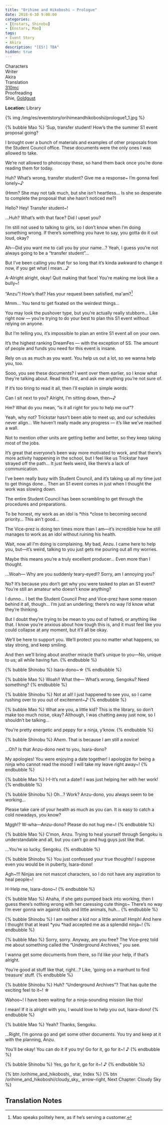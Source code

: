 ```yaml
---
title: "Orihime and Hikoboshi – Prologue"
date: 2018-6-30 9:00:00
categories:
- [Enstars, Shinobu]
- [Enstars, Mao]
tags:
- Event Story
- Akira
description: "[ES!] TBA"
hidden: true
---
```

<div class="three-wrapper" style="--storyColor:#965e7d;--storyColor-rgb:150,94,125;--storyColor-h:326.8;--storyColor-s: 23%;--storyColor-l:47.8%;">
    <div class="info-area">
        <div class="info">
            <div class="info-item characters">
                <div class="label">
                    Characters
                </div>
                <div class="value">
                <a href="/categories/Enstars/Shinobu" character="Shinobu"></a>
                <a href="/categories/Enstars/Mao" character="Mao"></a>
                </div>
            </div>
            <div class="info-item one">
                <div class="label">
                    Writer
                </div>
                <div class="value">
                    Akira
                </div>
            </div>
            <div class="info-item two">
                <div class="label">
                    Translation
                </div>
                <div class="value">
                    <a href="/about">310mc</a>
                </div>
            </div>
            <div class="info-item three">
                <div class="label">
                   Proofreading
                </div>
                <div class="value">
                    Shie, <a href="https://twitter.com/goldgust">Goldgust</a>
                </div>
            </div>
        </div>
    </div>
</div>

<!-- more -->

<div class="msr-location">
    <p><span><b>Location:</b> Library</span></p>
</div>

{% img /img/es/eventstory/orihimeandhikoboshi/prologue1_1.jpg %}

{% bubble Mao %}
‘Sup, transfer student! How’s the the summer S1 event proposal going?

I brought over a bunch of materials and examples of other proposals from the Student Council office. These documents were the only ones I was allowed to take.

We’re not allowed to photocopy these, so hand them back once you’re done reading them for today.

Huh? What’s wrong, transfer student? Give me a response~ I’m gonna feel lonely~♪

<th>(Hmm? She may not talk much, but she isn’t heartless… Is she so desperate to complete the proposal that she hasn’t noticed me?)</th>

Hello? Hey! Transfer student~!

…Huh? What’s with that face? Did I upset you?

I’m still not used to talking to girls, so I don’t know when I’m doing something wrong. If there’s something you have to say, you gotta do it out loud, okay?

Ah—Did you want me to call you by your name…? Yeah, I guess you’re not always going to be a “transfer student”…

But I’ve been calling you that for so long that it’s kinda awkward to change it now, if you get what I mean…♪

A-Alright alright, okay! Quit making that face! You’re making me look like a bully~!

“Anzu”! How’s that? Has your request been satisfied, ma'am?[^1]

Mmm… You tend to get fixated on the weirdest things…

You may look the pushover type, but you’re actually really stubborn… Like right now — you’re trying to do your best to plan this S1 event without relying on anyone.

But I’m telling you, it’s impossible to plan an entire S1 event all on your own.

It’s the highest ranking DreamFes — with the exception of SS. The amount of people and funds you need for this event is insane.

Rely on us as much as you want. You help us out a lot, so we wanna help you, too.

Sooo, you see these documents? I went over them earlier, so I know what they’re talking about. Read this first, and ask me anything you’re not sure of.

If it’s too tiring to read it all, then I’ll explain in simple words.

Can I sit next to you? Alright, I’m sitting down, then~♪

Hm? What do you mean, “is it all right for you to help me out”?

Yeah, why not? Trickstar hasn’t been able to meet up, and our schedules never align… We haven’t really made any progress — it’s like we’ve reached a wall.

Not to mention other units are getting better and better, so they keep taking most of the jobs.

It’s great that everyone’s been way more motivated to work, and that there’s more activity happening in the school, but I feel like us Trickstar have strayed off the path… It just feels weird, like there’s a lack of communication.

I’ve been really busy with Student Council, and it’s taking up all my time just to get things done… Then an S1 event comes in just when I thought the work was slowing down.

The entire Student Council has been scrambling to get through the procedures and preparations.

To be honest, my work as an idol is *this *close to becoming second priority… This ain’t good…

The Vice-prez is doing ten times more than I am—it’s incredible how he still manages to work as an idol without ruining his health.

Wait, now all I’m doing is complaining. My bad, Anzu. I came here to help you, but—it’s weird, talking to you just gets me pouring out all my worries.

Maybe this means you’re a truly excellent producer… Even more than I thought.

…Woah— Why are you suddenly teary-eyed!? Sorry, am I annoying you?

No? It’s because you don’t get why you were tasked to plan an S1 event? You’re still an amateur who doesn’t know anything?

I dunno… I bet the Student Council Prez and Vice-prez have some reason behind it all, though… I’m just an underling; there’s no way I’d know what they’re thinking.

But I doubt they’re trying to be mean to you out of hatred, or anything like that. I know you’re anxious about how tough this is, and it must feel like you could collapse at any moment, but it’ll all be okay.

We’ll be here to support you. We’ll protect you no matter what happens, so stay strong, and keep smiling.

And then we’ll bring about another miracle that’s unique to you—No, unique to *us*; all while having fun.
{% endbubble %}

{% bubble Shinobu %}
Isara-dono~☆
{% endbubble %}

{% bubble Mao %}
Woah!! What the— What’s wrong, Sengoku? Need something?
{% endbubble %}

{% bubble Shinobu %}
Not at all! I just happened to see you, so I came rushing over to you out of excitement~♪
{% endbubble %}

{% bubble Mao %}
What are you, a little kid? This is the library, so don’t make too much noise, okay? Although, I was chatting away just now, so I shouldn’t be talking…

You’re pretty energetic and peppy for a ninja, y’know.
{% endbubble %}

{% bubble Shinobu %}
A*hem*. That is because I am still a novice!

…Oh? Is that Anzu-dono next to you, Isara-dono?

My apologies! You were enjoying a date together! I apologize for being a ninja who cannot read the mood! I will take my leave right away~!
{% endbubble %}

{% bubble Mao %}
I-I-It’s not a date!! I was just helping her with her work!
{% endbubble %}

{% bubble Shinobu %}
Oh…? Work? Anzu-dono, you always seem to be working…

Please take care of your health as much as you can. It is easy to catch a cold nowadays, you know?

Mggh!? W-wha—Anzu-dono? Please do not hug me~!
{% endbubble %}

{% bubble Mao %}
C’mon, Anzu. Trying to heal yourself through Sengoku is understandable and all, but you can’t go and hug guys just like that.

…You’re so lucky, Sengoku.
{% endbubble %}

{% bubble Shinobu %}
You just confessed your true thoughts! I suppose even you would be in puberty, Isara-dono!

Agh\~!!! Ninjas are not mascot characters, so I do not have any aspiration to heal people\~!

H-Help me, Isara-dono~!
{% endbubble %}

{% bubble Mao %}
Ahaha, if she gets pumped back into working, then I guess there’s nothing wrong with her caressing cute things~ There’s no way I’m ever gonna win against kids and little animals, huh…
{% endbubble %}

{% bubble Shinobu %}
I am neither a kid nor a little animal! Hmph! And here I thought that at least *you *had accepted me as a splendid ninja~!
{% endbubble %}

{% bubble Mao %}
Sorry, sorry. Anyway, are you free? The Vice-prez told me about something called the “Underground Archives,” you see.

I wanna get some documents from there, so I’d like your help, if that’s alright.

You’re good at stuff like that, right…? Like, ‘going on a manhunt to find treasure’ stuff.
{% endbubble %}

{% bubble Shinobu %}
Huh? “Underground Archives”? That has quite the exciting feel to it~! ☆

Wahoo~! I have been waiting for a ninja-sounding mission like this!

I mean! If it is alright with you, I would love to help you out, Isara-dono!
{% endbubble %}

{% bubble Mao %}
Yeah? Thanks, Sengoku.

…Right, I’m gonna go and get some other documents. You try and keep at it with the planning, Anzu.

You’ll be okay! You can do it if you try! Go for it, go for it~! ♪
{% endbubble %}

{% bubble Shinobu %}
Yes, go for it, go for it~! ♪
{% endbubble %}

<div toc>
{% btn /orihime_and_hikoboshi,, star, Index %}
{% btn /orihime_and_hikoboshi/cloudy_sky,, arrow-right, Next Chapter: Cloudy Sky %}
</div>

## Translation Notes
[^1]: Mao speaks politely here, as if he’s serving a customer.
